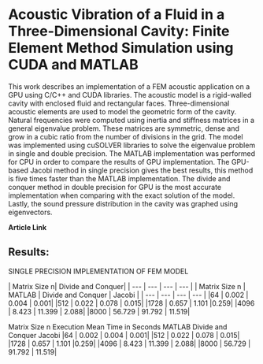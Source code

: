 # Acoustic Vibration of a Fluid in a Three-Dimensional Cavity: Finite Element Method Simulation using CUDA and MATLAB

This work describes an implementation of a FEM acoustic application on a GPU using C/C++ and CUDA libraries. The acoustic model is a rigid-walled cavity with enclosed fluid and rectangular faces. Three-dimensional acoustic elements are used to model the geometric form of the cavity. Natural frequencies were computed using inertia and stiffness matrices in a general eigenvalue problem. These matrices are symmetric, dense and grow in a cubic ratio from the number of divisions in the grid. The model was implemented using cuSOLVER libraries to solve the eigenvalue problem in single and double precision. The MATLAB implementation was performed for CPU in order to compare the results of GPU implementation. The GPU-based Jacobi method in single precision gives the best results, this method is five times faster than the MATLAB implementation. The divide and conquer method in double precision for GPU is the most accurate implementation when comparing with the exact solution of the model. Lastly, the sound pressure distribution in the cavity was graphed using eigenvectors.

**Article Link**

## Results:

SINGLE PRECISION IMPLEMENTATION OF FEM MODEL

| Matrix Size n| Divide and Conquer|
| --- | --- |  --- |  --- |
| Matrix Size n | MATLAB | Divide and Conquer | Jacobi |
| --- | --- |  --- |  --- | 
|64 | 0.002 | 0.004 | 0.001|
|512 | 0.022 | 0.078 | 0.015|
|1728 | 0.657 | 1.101 |0.259|
|4096 | 8.423 | 11.399 | 2.088|
|8000 | 56.729 | 91.792 | 11.519|

Matrix Size n
Execution Mean Time in Seconds
MATLAB
Divide and Conquer
Jacobi
|64 | 0.002 | 0.004 | 0.001|
|512 | 0.022 | 0.078 | 0.015|
|1728 | 0.657 | 1.101 |0.259|
|4096 | 8.423 | 11.399 | 2.088|
|8000 | 56.729 | 91.792 | 11.519|
